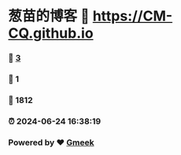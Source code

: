 # 葱苗的博客 :link: https://CM-CQ.github.io 
### :page_facing_up: [3](https://CM-CQ.github.io/tag.html) 
### :speech_balloon: 1 
### :hibiscus: 1812 
### :alarm_clock: 2024-06-24 16:38:19 
### Powered by :heart: [Gmeek](https://github.com/Meekdai/Gmeek)
